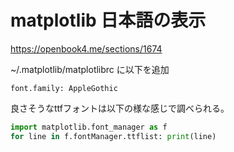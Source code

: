 # matplotlib 日本語の表示

https://openbook4.me/sections/1674

~/.matplotlib/matplotlibrc に以下を追加

```
font.family: AppleGothic
```

良さそうなttfフォントは以下の様な感じで調べられる。

```python
import matplotlib.font_manager as f
for line in f.fontManager.ttflist: print(line)
```
